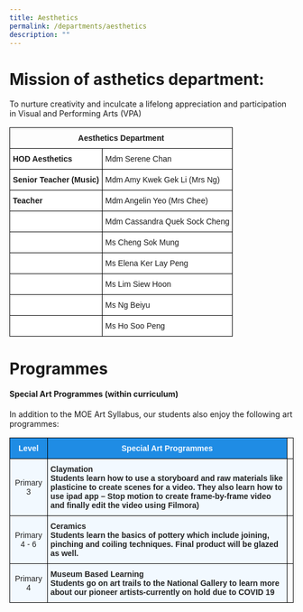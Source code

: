 ```yaml
---
title: Aesthetics
permalink: /departments/aesthetics
description: ""
---
```

# Mission of asthetics department:
To nurture creativity and inculcate a lifelong appreciation and participation in Visual and Performing Arts (VPA)

<style type="text/css">
.tg  {border-collapse:collapse;border-spacing:0;}
.tg td{border-color:black;border-style:solid;border-width:1px;font-family:Arial, sans-serif;font-size:14px;
  overflow:hidden;padding:10px 5px;word-break:normal;}
.tg th{border-color:black;border-style:solid;border-width:1px;font-family:Arial, sans-serif;font-size:14px;
  font-weight:normal;overflow:hidden;padding:10px 5px;word-break:normal;}
.tg .tg-amwm{font-weight:bold;text-align:center;vertical-align:top}
.tg .tg-dgl5{background-color:#FFF;font-weight:bold;text-align:left;vertical-align:top}
.tg .tg-ktyi{background-color:#FFF;text-align:left;vertical-align:top}
</style>
<table class="tg">
<thead>
  <tr>
    <th class="tg-amwm" colspan="2">Aesthetics Department</th>
  </tr>
</thead>
<tbody>
  <tr>
    <td class="tg-dgl5">HOD Aesthetics </td>
    <td class="tg-ktyi">Mdm Serene Chan</td>
  </tr>
  <tr>
    <td class="tg-dgl5">Senior Teacher (Music) </td>
    <td class="tg-ktyi">Mdm Amy Kwek Gek Li (Mrs Ng)</td>
  </tr>
  <tr>
    <td class="tg-dgl5">Teacher</td>
    <td class="tg-ktyi">Mdm Angelin Yeo (Mrs Chee)</td>
  </tr>
  <tr>
    <td class="tg-ktyi"> </td>
    <td class="tg-ktyi">Mdm Cassandra Quek Sock Cheng</td>
  </tr>
  <tr>
    <td class="tg-ktyi"> </td>
    <td class="tg-ktyi">Ms Cheng Sok Mung</td>
  </tr>
  <tr>
    <td class="tg-ktyi"> </td>
    <td class="tg-ktyi">Ms Elena Ker Lay Peng</td>
  </tr>
  <tr>
    <td class="tg-ktyi"> </td>
    <td class="tg-ktyi">Ms Lim Siew Hoon</td>
  </tr>
  <tr>
    <td class="tg-ktyi"> </td>
    <td class="tg-ktyi">Ms Ng Beiyu</td>
  </tr>
  <tr>
    <td class="tg-ktyi"> </td>
    <td class="tg-ktyi">Ms Ho Soo Peng</td>
  </tr>
</tbody>
</table>

# Programmes

#### Special Art Programmes (within curriculum)

  

In addition to the MOE Art Syllabus, our students also enjoy the following art programmes:

<style type="text/css">
.tg  {border-collapse:collapse;border-spacing:0;}
.tg td{border-color:black;border-style:solid;border-width:1px;font-family:Arial, sans-serif;font-size:14px;
  overflow:hidden;padding:10px 5px;word-break:normal;}
.tg th{border-color:black;border-style:solid;border-width:1px;font-family:Arial, sans-serif;font-size:14px;
  font-weight:normal;overflow:hidden;padding:10px 5px;word-break:normal;}
.tg .tg-ocgt{background-color:#1F8CE4;color:#F2F9FF;font-weight:bold;text-align:center;vertical-align:middle}
.tg .tg-r129{background-color:#F2F9FF;color:#222;text-align:center;vertical-align:middle}
.tg .tg-0lax{text-align:left;vertical-align:top}
.tg .tg-muqq{background-color:#F2F9FF;color:#222;font-weight:bold;text-align:left;vertical-align:top}
</style>
<table class="tg">
<thead>
  <tr>
    <th class="tg-ocgt"><span style="color:#F2F9FF;background-color:#1F8CE4">Level</span></th>
    <th class="tg-ocgt"><span style="color:#F2F9FF;background-color:#1F8CE4">Special Art Programmes</span></th>
    <th class="tg-0lax"></th>
  </tr>
</thead>
<tbody>
  <tr>
    <td class="tg-r129"><span style="color:#222;background-color:#F2F9FF">Primary 3</span></td>
    <td class="tg-muqq">Claymation<br>Students learn how to use a storyboard and raw materials like plasticine to create scenes for a video. They also learn how to use ipad app – Stop motion to create frame-by-frame video and finally edit the video using Filmora)</td>
    <td class="tg-0lax"></td>
  </tr>
  <tr>
    <td class="tg-r129"><span style="color:#222;background-color:#F2F9FF">Primary 4 - 6</span></td>
    <td class="tg-muqq">Ceramics<br>Students learn the basics of pottery which include joining, pinching and coiling techniques. Final product will be glazed as well.</td>
    <td class="tg-0lax"></td>
  </tr>
  <tr>
    <td class="tg-r129"><span style="color:#222;background-color:#F2F9FF">Primary 4</span></td>
    <td class="tg-muqq">Museum Based Learning<br>Students go on art trails to the National Gallery to learn more about our pioneer artists-currently on hold due to COVID 19</td>
    <td class="tg-0lax"></td>
  </tr>
</tbody>
</table>